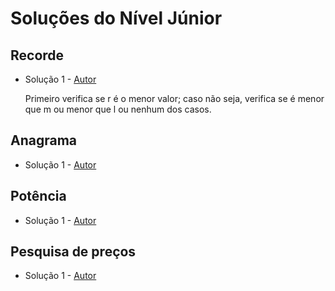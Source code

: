 # Soluções do Nível Júnior

## Recorde
- Solução 1 - [Autor](https://github.com/tiago-rodrigues1) <Insira o link para o seu github nos parenteses>

    Primeiro verifica se r é o menor valor; caso não seja, verifica se é menor que m ou menor que l ou nenhum dos casos.

## Anagrama
- Solução 1 - [Autor]() <Insira o link para o seu github nos parenteses>

<Se possivel insira uma breve explicacao da solucao>

## Potência
- Solução 1 - [Autor]() <Insira o link para o seu github nos parenteses>

<Se possivel insira uma breve explicacao da solucao>

## Pesquisa de preços
- Solução 1 - [Autor]() <Insira o link para o seu github nos parenteses>

<Se possivel insira uma breve explicacao da solucao>
